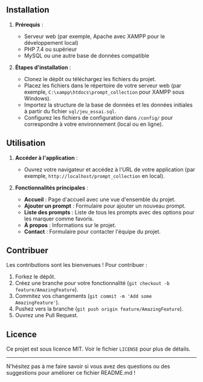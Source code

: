 
## Installation

1. **Prérequis** :
   - Serveur web (par exemple, Apache avec XAMPP pour le développement local)
   - PHP 7.4 ou supérieur
   - MySQL ou une autre base de données compatible

2. **Étapes d'installation** :
   - Clonez le dépôt ou téléchargez les fichiers du projet.
   - Placez les fichiers dans le répertoire de votre serveur web (par exemple, `C:\xampp\htdocs\prompt_collection` pour XAMPP sous Windows).
   - Importez la structure de la base de données et les données initiales à partir du fichier `sql/jeu_essai.sql`.
   - Configurez les fichiers de configuration dans `/config/` pour correspondre à votre environnement (local ou en ligne).

## Utilisation

1. **Accéder à l'application** :
   - Ouvrez votre navigateur et accédez à l'URL de votre application (par exemple, `http://localhost/prompt_collection` en local).

2. **Fonctionnalités principales** :
   - **Accueil** : Page d'accueil avec une vue d'ensemble du projet.
   - **Ajouter un prompt** : Formulaire pour ajouter un nouveau prompt.
   - **Liste des prompts** : Liste de tous les prompts avec des options pour les marquer comme favoris.
   - **À propos** : Informations sur le projet.
   - **Contact** : Formulaire pour contacter l'équipe du projet.

## Contribuer

Les contributions sont les bienvenues ! Pour contribuer :

1. Forkez le dépôt.
2. Créez une branche pour votre fonctionnalité (`git checkout -b feature/AmazingFeature`).
3. Commitez vos changements (`git commit -m 'Add some AmazingFeature'`).
4. Pushez vers la branche (`git push origin feature/AmazingFeature`).
5. Ouvrez une Pull Request.

## Licence

Ce projet est sous licence MIT. Voir le fichier `LICENSE` pour plus de détails.

---

N'hésitez pas à me faire savoir si vous avez des questions ou des suggestions pour améliorer ce fichier README.md !
